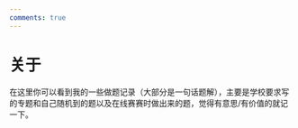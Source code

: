 ```yaml
---
comments: true
---
```


# 关于

在这里你可以看到我的一些做题记录（大部分是一句话题解），主要是学校要求写的专题和自己随机到的题以及在线赛赛时做出来的题，觉得有意思/有价值的就记一下。